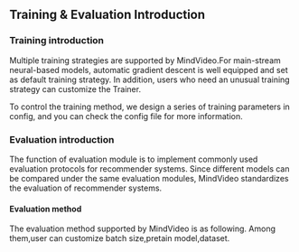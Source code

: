 ## Training & Evaluation Introduction

### Training introduction

Multiple training strategies are supported by MindVideo.For main-stream neural-based models, automatic gradient descent is well equipped and set as default training strategy.  In addition, users who need an unusual training strategy can customize the Trainer.

To control the training method, we design a series of training parameters in config, and you can check the config file for more information.

### Evaluation introduction

The function of evaluation module is to implement commonly used evaluation protocols for recommender systems. Since different models can be compared under the same evaluation modules, MindVideo standardizes the evaluation of recommender systems.

#### Evaluation method

The evaluation method supported by MindVideo is as following. Among them,user can customize batch size,pretain model,dataset.

